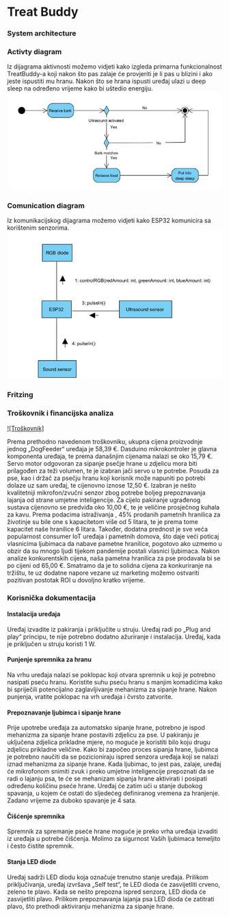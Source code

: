 # Treat Buddy

### System architecture

### Activty diagram

Iz dijagrama aktivnosti možemo vidjeti kako izgleda primarna funkcionalnost TreatBuddy-a koji nakon što pas zalaje će provjeriti je li pas u blizini i ako jeste ispustiti mu hranu.
Nakon što se hrana ispusti uređaj ulazi u deep sleep na određeno vrijeme kako bi uštedio energiju.
[![Activity diagram](https://github.com/khajdinja20/ESD-DogFeeder/blob/master-docs/documentation/pictures/activity%20diagram.jpg)](https://github.com/khajdinja20/ESD-DogFeeder/blob/master-docs/documentation/pictures/activity%20diagram.jpg)

### Comunication diagram

Iz komunikacijskog dijagrama možemo vidjeti kako ESP32 komunicira sa korištenim senzorima.
[![Comunication diagram](https://github.com/khajdinja20/ESD-DogFeeder/blob/master-docs/documentation/pictures/comunication%20diagram.jpg)](https://github.com/khajdinja20/ESD-DogFeeder/blob/master-docs/documentation/pictures/comunication%20diagram.jpg)

### Fritzing


### Troškovnik i financijska analiza
[![Troškovnik]](https://github.com/khajdinja20/ESD-DogFeeder/blob/main/documentation/pictures/financijePUS.png)

Prema prethodno navedenom troškovniku, ukupna cijena proizvodnje jednog „DogFeeder“ uređaja je 58,39 €. Dasduino mikrokontroler je glavna komponenta uređaja, te prema današnjim cijenama nalazi se oko 15,79 €. Servo motor odgovoran za sipanje psečje hrane u zdjelicu mora biti prilagođen za teži volumen, te je izabran jači servo u te potrebe. Posuda za pse, kao i držač za psečju hranu koji korisnik može napuniti po potrebi dolaze uz sam uređaj, te cijenovno iznose 12,50 €. Izabran je nešto kvalitetniji mikrofon/zvučni senzor zbog potrebe boljeg prepoznavanja lajanja od strane umjetne inteligencije. Za cijelo pakiranje ugrađenog sustava cijenovno se predviđa oko 10,00 €, te je veličine prosječnog kuhala za kavu.
Prema podacima istraživanja , 45% prodanih pametnih hranilica za životinje su bile one s kapacitetom više od 5 litara, te je prema tome kapacitet naše hranilice 6 litara. Također, dodatna prednost je sve veća popularnost consumer IoT uređaja i pametnih domova, što daje veći poticaj vlasnicima ljubimaca da nabave pametne hranilice, pogotovo ako uzmemo u obzir da su mnogo ljudi tijekom pandemije postali vlasnici ljubimaca. 
Nakon analize konkurentskih cijena, naša pametna hranilica za pse prodavala bi se po cijeni od 65,00 €. Smatramo da je to solidna cijena za konkuriranje na tržištu, te uz dodatne napore vezane uz marketing možemo ostvariti pozitivan postotak ROI u dovoljno kratko vrijeme.

### Korisnička dokumentacija
#### Instalacija uređaja
Uređaj izvadite iz pakiranja i priključite u struju. Uređaj radi po „Plug and play“ principu, te nije potrebno dodatno ažuriranje i instalacija. Uređaj, kada je priključen u struju koristi 1 W.
#### Punjenje spremnika za hranu
Na vrhu uređaja nalazi se poklopac koji otvara spremnik u koji je potrebno nasipati pseću hranu. Koristite suhu pseću hranu s manjim komadićima kako bi spriječili potencijalno zaglavljivanje mehanizma za sipanje hrane. Nakon punjenja, vratite poklopac na vrh uređaja i čvrsto zatvorite.
#### Prepoznavanje ljubimca i sipanje hrane
Prije upotrebe uređaja za automatsko sipanje hrane, potrebno je ispod mehanizma za sipanje hrane postaviti zdjelicu za pse. U pakiranju je uključena zdjelica prikladne mjere, no moguće je koristiti bilo koju drugu zdjelicu prikladne veličine. 
Kako bi započeo proces sipanja hrane, ljubimca je potrebno naučiti da se pozicioniraju ispred senzora uređaja koji se nalazi iznad mehanizma za sipanje hrane. Kada ljubimac, to jest pas, zalaje, uređaj će mikrofonom snimiti zvuk i preko umjetne inteligencije prepoznati da se radi o lajanju psa, te će se mehanizam sipanja hrane aktivirati i posipati određenu količinu pseće hrane. Uređaj će zatim ući u stanje dubokog spavanja, u kojem će ostati do sljedećeg definiranog vremena za hranjenje. Zadano vrijeme za duboko spavanje je 4 sata.
#### Čišćenje spremnika
Spremnik za spremanje pseće hrane moguće je preko vrha uređaja izvaditi iz uređaja u potrebe čišćenja. Molimo za sigurnost Vaših ljubimaca temeljito i često čistite spremnik. 
#### Stanja LED diode
Uređaj sadrži LED diodu koja označuje trenutno stanje uređaja. Prilikom priključivanja, uređaj izvršava „Self test“, te LED dioda će zasvijetliti crveno, zeleno te plavo. 
Kada se nešto prepozna ispred senzora, LED dioda će zasvijetliti plavo. Prilikom prepoznavanja lajanja psa LED dioda će zatitrati plavo, što prethodi aktiviranju mehanizma za sipanje hrane.

